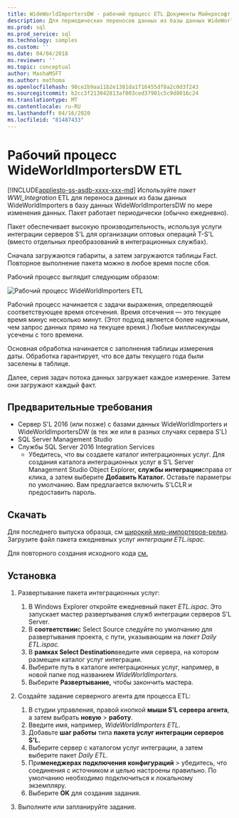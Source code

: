 ```yaml
---
title: WideWorldImportersDW - рабочий процесс ETL Документы Майкрософт
description: Для периодических переносов данных из базы данных WideWorldImporters в базу данных WideWorldImporters можно использовать пакет ETL с помощью служб интеграции серверов (SSIS).
ms.prod: sql
ms.prod_service: sql
ms.technology: samples
ms.custom: ''
ms.date: 04/04/2018
ms.reviewer: ''
ms.topic: conceptual
author: MashaMSFT
ms.author: mathoma
ms.openlocfilehash: 98ce2b9aa11b2e1381da1f16455df8a2c0d3f243
ms.sourcegitcommit: b2cc3f213042813af803ced37901c5c9d8016c24
ms.translationtype: MT
ms.contentlocale: ru-RU
ms.lasthandoff: 04/16/2020
ms.locfileid: "81487433"
---
```

# <a name="wideworldimportersdw-etl-workflow"></a>Рабочий процесс WideWorldImportersDW ETL
[!INCLUDE[appliesto-ss-asdb-xxxx-xxx-md](../includes/appliesto-ss-asdb-xxxx-xxx-md.md)]
Используйте *пакет WWI_Integration* ETL для переноса данных из базы данных WideWorldImporters в базу данных WideWorldImportersDW по мере изменения данных. Пакет работает периодически (обычно ежедневно).

Пакет обеспечивает высокую производительность, используя услуги интеграции серверов S'L для организации оптовых операций T-S'L (вместо отдельных преобразований в интеграционных службах).

Сначала загружаются габариты, а затем загружаются таблицы Fact. Повторное выполнение пакета можно в любое время после сбоя.

Рабочий процесс выглядит следующим образом:

 ![Рабочий процесс WideWorldImporters ETL](media/wide-world-importers/wideworldimporters-etl-workflow.png)

Рабочий процесс начинается с задачи выражения, определяющей соответствующее время отсечения. Время отсечения — это текущее время минус несколько минут. (Этот подход является более надежным, чем запрос данных прямо на текущее время.) Любые миллисекунды усечены с того времени.

Основная обработка начинается с заполнения таблицы измерения даты. Обработка гарантирует, что все даты текущего года были заселены в таблице.

Далее, серия задач потока данных загружает каждое измерение. Затем они загружают каждый факт.

## <a name="prerequisites"></a>Предварительные требования

- Сервер S'L 2016 (или позже) с базами данных WideWorldImporters и WideWorldImportersDW (в тех же или в разных случаях сервера S'L)
- SQL Server Management Studio
- Службы SQL Server 2016 Integration Services
  - Убедитесь, что вы создаете каталог интеграционных услуг. Для создания каталога интеграционных услуг в S'L Server Management Studio Object Explorer, **службы интеграции**справа от клика, а затем выберите **Добавить Каталог.** Оставьте параметры по умолчанию. Вам предлагается включить S'LCLR и предоставить пароль.


## <a name="download"></a>Скачать

Для последнего выпуска образца, см [широкий мир-импортеров-релиз](https://go.microsoft.com/fwlink/?LinkID=800630). Загрузите файл пакета ежедневных услуг *интеграции ETL.ispac.*

Для повторного создания исходного кода [см.](https://github.com/Microsoft/sql-server-samples/tree/master/samples/databases/wide-world-importers/wwi-ssis)

## <a name="install"></a>Установка

1. Развертывание пакета интеграционных услуг:
   1. В Windows Explorer откройте ежедневный пакет *ETL.ispac.* Это запускает мастер развертывания служб интеграции серверов S'L Server.
   2. В **соответствии**с Select Source следуйте по умолчанию для развертывания проекта, с пути, указывающим на *пакет Daily ETL.ispac.*
   3. В **рамках Select Destination**введите имя сервера, на котором размещен каталог услуг интеграции.
   4. Выберите путь в каталоге интеграционных услуг, например, в новой папке под названием *WideWorldImporters.*
   5. Выберите **Развертывание,** чтобы закончить мастера.

2. Создайте задание серверного агента для процесса ETL:
   1. В студии управления, правой кнопкой **мыши S'L сервера агента**, а затем выбрать **новую** > **работу**.
   2. Введите имя, например, *WideWorldImporters ETL*.
   3. Добавьте **шаг работы** типа **пакета услуг интеграции серверов S'L.**
   4. Выберите сервер с каталогом услуг интеграции, а затем выберите пакет *Daily ETL.*
   5. При**менеджерах подключения** **конфигураций** > убедитесь, что соединения с источником и целью настроены правильно. По умолчанию необходимо подключиться к локальному экземпляру.
   6. Выберите **OK** для создания задания.

3. Выполните или запланируйте задание.
